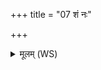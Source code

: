 +++
title = "07 शं नः"

+++
<details><summary>मूलम् (WS)</summary>

शं नः सोमो भवतु ब्रह्म शं नः शं नो ग्रावाणः शमु सन्तु राज्ञाः ।  
शं नः स्वरूणां मितयो भवन्तु शं नः प्रस्वः शम्वस्तु वेदि ॥ ७ ॥
</details>